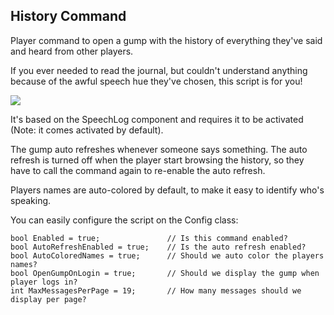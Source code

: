 ## History Command

Player command to open a gump with the history of everything they've said and heard from other players.

If you ever needed to read the journal, but couldn't understand anything because of the awful speech hue they've chosen, this script is for you!

![](http://i.imgur.com/AplCcsZ.png)

It's based on the SpeechLog component and requires it to be activated (Note: it comes activated by default).

The gump auto refreshes whenever someone says something. The auto refresh is turned off when the player start browsing the history, so they have to call the command again to re-enable the auto refresh.

Players names are auto-colored by default, to make it easy to identify who's speaking.

You can easily configure the script on the Config class:

    bool Enabled = true;               // Is this command enabled?
    bool AutoRefreshEnabled = true;    // Is the auto refresh enabled?
    bool AutoColoredNames = true;      // Should we auto color the players names?
    bool OpenGumpOnLogin = true;       // Should we display the gump when player logs in?
    int MaxMessagesPerPage = 19;       // How many messages should we display per page?